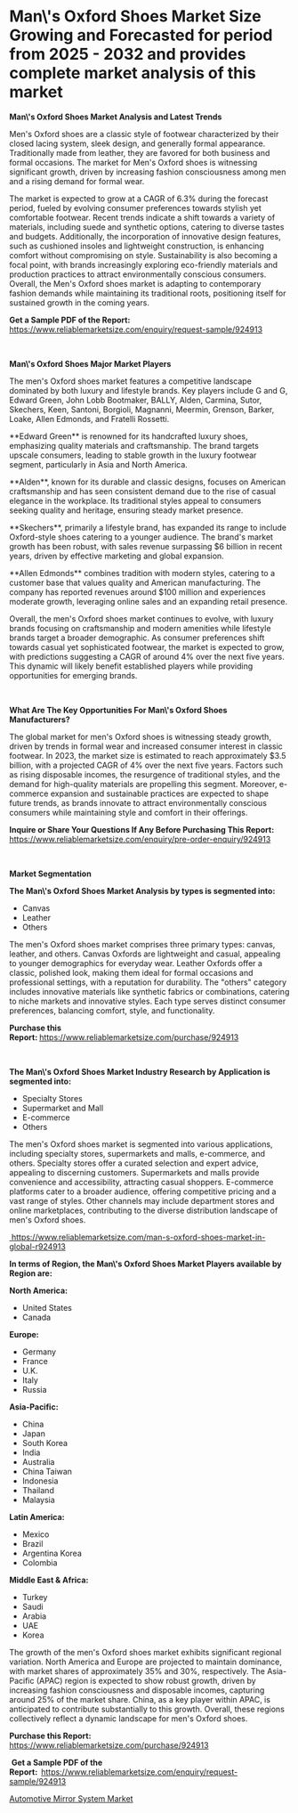 <p><h1>Man\'s Oxford Shoes Market Size Growing and Forecasted for period from 2025 - 2032 and provides complete market analysis of this market</h1></p><p><strong>Man\'s Oxford Shoes Market Analysis and Latest Trends</strong></p>
<p><p>Men's Oxford shoes are a classic style of footwear characterized by their closed lacing system, sleek design, and generally formal appearance. Traditionally made from leather, they are favored for both business and formal occasions. The market for Men's Oxford shoes is witnessing significant growth, driven by increasing fashion consciousness among men and a rising demand for formal wear. </p><p>The market is expected to grow at a CAGR of 6.3% during the forecast period, fueled by evolving consumer preferences towards stylish yet comfortable footwear. Recent trends indicate a shift towards a variety of materials, including suede and synthetic options, catering to diverse tastes and budgets. Additionally, the incorporation of innovative design features, such as cushioned insoles and lightweight construction, is enhancing comfort without compromising on style. Sustainability is also becoming a focal point, with brands increasingly exploring eco-friendly materials and production practices to attract environmentally conscious consumers. Overall, the Men's Oxford shoes market is adapting to contemporary fashion demands while maintaining its traditional roots, positioning itself for sustained growth in the coming years.</p></p>
<p><strong>Get a Sample PDF of the Report:&nbsp;</strong> <a href="https://www.reliablemarketsize.com/enquiry/request-sample/924913?utm_campaign=2773&utm_medium=2&utm_source=Github&utm_content=ia&utm_term=24032025&utm_id=mans-oxford-shoes">https://www.reliablemarketsize.com/enquiry/request-sample/924913</a></p>
<p>&nbsp;</p>
<p><strong>Man\'s Oxford Shoes Major Market Players</strong></p>
<p><p>The men's Oxford shoes market features a competitive landscape dominated by both luxury and lifestyle brands. Key players include G and G, Edward Green, John Lobb Bootmaker, BALLY, Alden, Carmina, Sutor, Skechers, Keen, Santoni, Borgioli, Magnanni, Meermin, Grenson, Barker, Loake, Allen Edmonds, and Fratelli Rossetti.</p><p>**Edward Green** is renowned for its handcrafted luxury shoes, emphasizing quality materials and craftsmanship. The brand targets upscale consumers, leading to stable growth in the luxury footwear segment, particularly in Asia and North America.</p><p>**Alden**, known for its durable and classic designs, focuses on American craftsmanship and has seen consistent demand due to the rise of casual elegance in the workplace. Its traditional styles appeal to consumers seeking quality and heritage, ensuring steady market presence.</p><p>**Skechers**, primarily a lifestyle brand, has expanded its range to include Oxford-style shoes catering to a younger audience. The brand's market growth has been robust, with sales revenue surpassing $6 billion in recent years, driven by effective marketing and global expansion.</p><p>**Allen Edmonds** combines tradition with modern styles, catering to a customer base that values quality and American manufacturing. The company has reported revenues around $100 million and experiences moderate growth, leveraging online sales and an expanding retail presence.</p><p>Overall, the men's Oxford shoes market continues to evolve, with luxury brands focusing on craftsmanship and modern amenities while lifestyle brands target a broader demographic. As consumer preferences shift towards casual yet sophisticated footwear, the market is expected to grow, with predictions suggesting a CAGR of around 4% over the next five years. This dynamic will likely benefit established players while providing opportunities for emerging brands.</p></p>
<p>&nbsp;</p>
<p><strong>What Are The Key Opportunities For Man\'s Oxford Shoes Manufacturers?</strong></p>
<p><p>The global market for men's Oxford shoes is witnessing steady growth, driven by trends in formal wear and increased consumer interest in classic footwear. In 2023, the market size is estimated to reach approximately $3.5 billion, with a projected CAGR of 4% over the next five years. Factors such as rising disposable incomes, the resurgence of traditional styles, and the demand for high-quality materials are propelling this segment. Moreover, e-commerce expansion and sustainable practices are expected to shape future trends, as brands innovate to attract environmentally conscious consumers while maintaining style and comfort in their offerings.</p></p>
<p><strong>Inquire or Share Your Questions If Any Before Purchasing This Report:</strong> <a href="https://www.reliablemarketsize.com/enquiry/pre-order-enquiry/924913?utm_campaign=2773&utm_medium=2&utm_source=Github&utm_content=ia&utm_term=24032025&utm_id=mans-oxford-shoes">https://www.reliablemarketsize.com/enquiry/pre-order-enquiry/924913</a></p>
<p>&nbsp;</p>
<p><strong>Market Segmentation</strong></p>
<p><strong>The Man\'s Oxford Shoes Market Analysis by types is segmented into:</strong></p>
<p><ul><li>Canvas</li><li>Leather</li><li>Others</li></ul></p>
<p><p>The men's Oxford shoes market comprises three primary types: canvas, leather, and others. Canvas Oxfords are lightweight and casual, appealing to younger demographics for everyday wear. Leather Oxfords offer a classic, polished look, making them ideal for formal occasions and professional settings, with a reputation for durability. The "others" category includes innovative materials like synthetic fabrics or combinations, catering to niche markets and innovative styles. Each type serves distinct consumer preferences, balancing comfort, style, and functionality.</p></p>
<p><strong>Purchase this Report:&nbsp;</strong><a href="https://www.reliablemarketsize.com/purchase/924913?utm_campaign=2773&utm_medium=2&utm_source=Github&utm_content=ia&utm_term=24032025&utm_id=mans-oxford-shoes">https://www.reliablemarketsize.com/purchase/924913</a></p>
<p>&nbsp;</p>
<p><strong>The Man\'s Oxford Shoes Market Industry Research by Application is segmented into:</strong></p>
<p><ul><li>Specialty Stores</li><li>Supermarket and Mall</li><li>E-commerce</li><li>Others</li></ul></p>
<p><p>The men's Oxford shoes market is segmented into various applications, including specialty stores, supermarkets and malls, e-commerce, and others. Specialty stores offer a curated selection and expert advice, appealing to discerning customers. Supermarkets and malls provide convenience and accessibility, attracting casual shoppers. E-commerce platforms cater to a broader audience, offering competitive pricing and a vast range of styles. Other channels may include department stores and online marketplaces, contributing to the diverse distribution landscape of men's Oxford shoes.</p></p>
<p><a href="https://www.reliablemarketsize.com/man-s-oxford-shoes-market-in-global-r924913?utm_campaign=2773&utm_medium=2&utm_source=Github&utm_content=ia&utm_term=24032025&utm_id=mans-oxford-shoes">&nbsp;https://www.reliablemarketsize.com/man-s-oxford-shoes-market-in-global-r924913</a></p>
<p><strong>In terms of Region, the Man\'s Oxford Shoes Market Players available by Region are:</strong></p>
<p>
    <p> <strong> North America: </strong>
        <ul>
            <li>United States</li>
            <li>Canada</li>
        </ul>
        </p> 
    <p> <strong> Europe: </strong>
        <ul>
            <li>Germany</li>
            <li>France</li>
            <li>U.K.</li>
            <li>Italy</li>
            <li>Russia</li>
        </ul>
        </p> 
    <p> <strong> Asia-Pacific: </strong>
        <ul>
            <li>China</li>
            <li>Japan</li>
            <li>South Korea</li>
            <li>India</li>
            <li>Australia</li>
            <li>China Taiwan</li>
            <li>Indonesia</li>
            <li>Thailand</li>
            <li>Malaysia</li>
        </ul>
        </p> 
    <p> <strong> Latin America: </strong>
        <ul>
            <li>Mexico</li>
            <li>Brazil</li>
            <li>Argentina Korea</li>
            <li>Colombia</li>
        </ul>
        </p> 
    <p> <strong> Middle East & Africa: </strong>
        <ul>
            <li>Turkey</li>
            <li>Saudi</li>
            <li>Arabia</li>
            <li>UAE</li>
            <li>Korea</li>
        </ul>
    </p>
    </p>
<p><p>The growth of the men's Oxford shoes market exhibits significant regional variation. North America and Europe are projected to maintain dominance, with market shares of approximately 35% and 30%, respectively. The Asia-Pacific (APAC) region is expected to show robust growth, driven by increasing fashion consciousness and disposable incomes, capturing around 25% of the market share. China, as a key player within APAC, is anticipated to contribute substantially to this growth. Overall, these regions collectively reflect a dynamic landscape for men's Oxford shoes.</p></p>
<p><strong>Purchase this Report: </strong><a href="https://www.reliablemarketsize.com/purchase/924913?utm_campaign=2773&utm_medium=2&utm_source=Github&utm_content=ia&utm_term=24032025&utm_id=mans-oxford-shoes">https://www.reliablemarketsize.com/purchase/924913</a></p>
<p>&nbsp;<strong>Get a Sample PDF of the Report:&nbsp;&nbsp;</strong><a href="https://www.reliablemarketsize.com/enquiry/request-sample/924913?utm_campaign=2773&utm_medium=2&utm_source=Github&utm_content=ia&utm_term=24032025&utm_id=mans-oxford-shoes">https://www.reliablemarketsize.com/enquiry/request-sample/924913</a></p>
<p><strong></strong></p>
<p><p><a href="https://github.com/abantolemox08/Market-Research-Report-List-1/blob/main/automotive-mirror-system-market.md?utm_campaign=2773&utm_medium=2&utm_source=Github&utm_content=ia&utm_term=24032025&utm_id=mans-oxford-shoes">Automotive Mirror System Market</a></p></p>